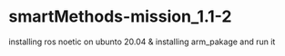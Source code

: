 # smartMethods-mission_1.1-2



installing ros noetic on ubunto 20.04 &amp; installing arm_pakage and run it

